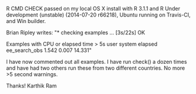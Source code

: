 R CMD CHECK passed on my local OS X install with R 3.1.1 and R Under development (unstable) (2014-07-20 r66218), Ubuntu running on Travis-CI, and Win builder.

Brian Ripley writes: "* checking examples ... [3s/22s] OK

Examples with CPU or elapsed time > 5s
               user system elapsed
ee_search_obs 1.542  0.007  14.331"

I have now commented out all examples. I have run check() a dozen times and have had two others run these from two different countries. No more >5 second warnings.

Thanks! Karthik Ram